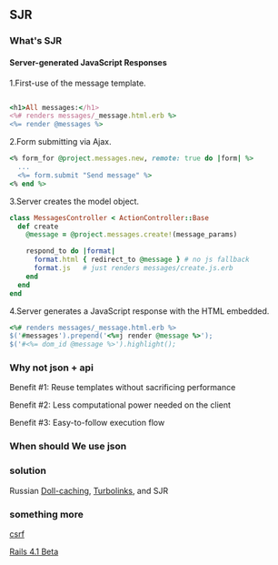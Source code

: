 ## SJR


### What's SJR

#### Server-generated JavaScript Responses


  1.First-use of the message template.

```ruby

<h1>All messages:</h1>
<%# renders messages/_message.html.erb %>
<%= render @messages %>
```

  2.Form submitting via Ajax.

```ruby
<% form_for @project.messages.new, remote: true do |form| %>
  ...
  <%= form.submit "Send message" %>
<% end %>

```


  3.Server creates the model object.


```ruby
class MessagesController < ActionController::Base
  def create
    @message = @project.messages.create!(message_params)

    respond_to do |format|
      format.html { redirect_to @message } # no js fallback
      format.js   # just renders messages/create.js.erb
    end
  end
end
```

  4.Server generates a JavaScript response with the HTML embedded.

```ruby  
<%# renders messages/_message.html.erb %>
$('#messages').prepend('<%=j render @message %>');
$('#<%= dom_id @message %>').highlight();
```


### Why not json + api

Benefit #1: Reuse templates without sacrificing performance


Benefit #2: Less computational power needed on the client

Benefit #3: Easy-to-follow execution flow

### When should We use json 

### solution 

Russian [Doll-caching](http://37signals.com/svn/posts/3112-how-basecamp-next-got-to-be-so-damn-fast-without-using-much-client-side-ui), [Turbolinks](https://github.com/rails/turbolinks), and SJR 



### something more

[csrf](../rails4way/chapter15.markdown)

[Rails 4.1 Beta](../rails4.1/major_features.markdown)
